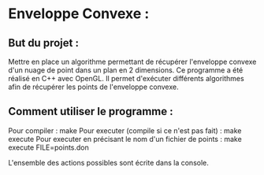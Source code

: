 Enveloppe Convexe :
===================

But du projet :
---------------

Mettre en place un algorithme permettant de récupérer l'enveloppe convexe d'un nuage de point dans un plan en 2 dimensions.
Ce programme a été réalisé en C++ avec OpenGL.
Il permet d'exécuter différents algorithmes afin de récupérer les points de l'enveloppe convexe.

Comment utiliser le programme :
-------------------------------

Pour compiler : make
Pour executer (compile si ce n'est pas fait) : make execute
Pour executer en précisant le nom d'un fichier de points : make execute FILE=points.don

L'ensemble des actions possibles sont écrite dans la console.


